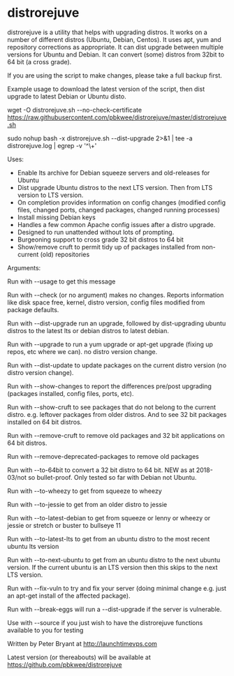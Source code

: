 # distrorejuve

distrorejuve is a utility that helps with upgrading distros. It works on a number of different distros (Ubuntu, 
Debian, Centos). It uses apt, yum and repository corrections as appropriate. It can dist upgrade between 
multiple versions for Ubuntu and Debian.  It can convert (some) distros from 32bit to 64 bit (a cross grade).

If you are using the script to make changes, please take a full backup first.

Example usage to download the latest version of the script, then dist upgrade to latest Debian or Ubuntu disto. 

wget -O distrorejuve.sh --no-check-certificate https://raw.githubusercontent.com/pbkwee/distrorejuve/master/distrorejuve.sh

sudo nohup bash -x distrorejuve.sh --dist-upgrade 2>&1 | tee -a distrorejuve.log | egrep -v '^\\+'

Uses:
- Enable lts archive for Debian squeeze servers and old-releases for Ubuntu
- Dist upgrade Ubuntu distros to the next LTS version.  Then from LTS version to LTS version.
- On completion provides information on config changes (modified config files, changed ports, changed packages, changed running processes)
- Install missing Debian keys
- Handles a few common Apache config issues after a distro upgrade.
- Designed to run unattended without lots of prompting.
- Burgeoning support to cross grade 32 bit distros to 64 bit
- Show/remove cruft to permit tidy up of packages installed from non-current (old) repositories

Arguments:
  
Run with --usage to get this message

Run with --check (or no argument) makes no changes.  Reports information like disk space free, kernel, distro version, config files modified from package defaults.

Run with --dist-upgrade run an upgrade, followed by dist-upgrading ubuntu distros to the latest lts or debian distros to latest debian.

Run with --upgrade to run a yum upgrade or apt-get upgrade (fixing up repos, etc where we can).  no distro version change.

Run with --dist-update to update packages on the current distro version (no distro version change).

Run with --show-changes to report the differences pre/post upgrading (packages installed, config files, ports, etc).

Run with --show-cruft to see packages that do not belong to the current distro.  e.g. leftover packages from older distros.  And to see 32 bit packages installed on 64 bit distros.

Run with --remove-cruft to remove old packages and 32 bit applications on 64 bit distros.

Run with --remove-deprecated-packages to remove old packages

Run with --to-64bit to convert a 32 bit distro to 64 bit.  NEW as at 2018-03/not so bullet-proof.  Only tested so far with Debian not Ubuntu.

Run with --to-wheezy to get from squeeze to wheezy

Run with --to-jessie to get from an older distro to jessie

Run with --to-latest-debian to get from squeeze or lenny or wheezy or jessie or stretch or buster to bullseye 11

Run with --to-latest-lts to get from an ubuntu distro to the most recent ubuntu lts version

Run with --to-next-ubuntu to get from an ubuntu distro to the next ubuntu version.  If the current ubuntu is an LTS version then this skips to the next LTS version.

Run with --fix-vuln to try and fix your server (doing minimal change e.g. just an apt-get install of the affected package).

Run with --break-eggs will run a --dist-upgrade if the server is vulnerable.

Use with --source if you just wish to have the distrorejuve functions available to you for testing

Written by Peter Bryant at http://launchtimevps.com

Latest version (or thereabouts) will be available at https://github.com/pbkwee/distrorejuve
